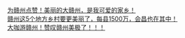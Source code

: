   
[为赣州点赞！美丽的大赣州，是我可爱的家乡！](http://www.dianyue.me/archives/650/b7y24n0pvqz1k975/)  
[赣州这5个地方乡村要更美丽了，每县1500万，会昌也在其中！](http://www.dianyue.me/archives/634/ho37p084wyvvf571/)  
[大咖游赣州！赞叹赣州美极了！！！](http://www.dianyue.me/archives/779/p39nhk4mn8oo4xr7/)